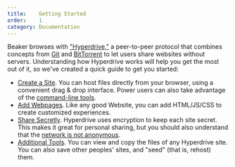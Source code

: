 ```yaml
---
title:    Getting Started
order:    1
category: Documentation
---
```


Beaker browses with ["Hyperdrive,"](/docs/technology.html) a peer-to-peer protocol that combines concepts from [Git](https://en.wikipedia.org/wiki/Git_(software)) and [BitTorrent](https://en.wikipedia.org/wiki/BitTorrent) to let users share websites without servers.
Understanding how Hyperdrive works will help you get the most out of it, so we've created a quick guide to get you started:

 - [Create a Site](/docs/p2p/create-a-site.html). You can host files directly from your browser, using a convenient drag &amp; drop interface. Power users can also take advantage of the [command-line tools](/docs/advanced/cli-tools.html).
 - [Add Webpages](/docs/p2p/add-webpages.html). Like any good Website, you can add HTML/JS/CSS to create customized experiences.
 - [Share Secretly](/docs/p2p/share-secretly.html). Hyperdrive uses encryption to keep each site secret. This makes it great for personal sharing, but you should also understand that the [network is not anonymous](/docs/faq.html#is-the-network-anonymous).
 - [Additional Tools](/docs/p2p/additional-tools.html). You can view and copy the files of any Hyperdrive site. You can also save other peoples' sites, and "seed" (that is, rehost) them.
